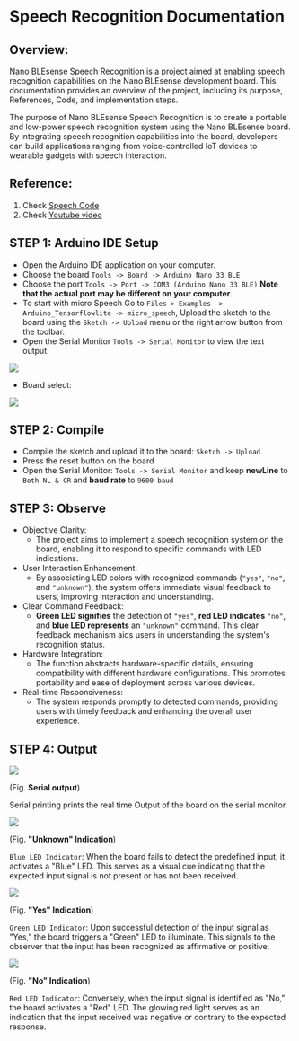 # **Speech Recognition Documentation**

## **Overview:**

Nano BLEsense Speech Recognition is a project aimed at enabling speech recognition capabilities on the Nano BLEsense development board. This documentation provides an overview of the project, including its purpose, References, Code, and implementation steps.

The purpose of Nano BLEsense Speech Recognition is to create a portable and low-power speech recognition system using the Nano BLEsense board. By integrating speech recognition capabilities into the board, developers can build applications ranging from voice-controlled IoT devices to wearable gadgets with speech interaction.

## **Reference:**

1. Check [Speech Code](https://drive.google.com/file/d/15iDmkifs_hNAZCab8v8PSXJMBX0ygC78/view?usp=sharing)
2. Check [Youtube video](https://www.youtube.com/playlist?list=PL3E6XmqhhLBHXX2fG2dVER-LOq_7nl9p6)


## STEP 1: Arduino IDE Setup

- Open the Arduino IDE application on your computer.
- Choose the board `Tools -> Board -> Arduino Nano 33 BLE`
- Choose the port `Tools -> Port -> COM3 (Arduino Nano 33 BLE)` **Note that the actual port may be different on your computer**.
- To start with micro Speech Go to `Files-> Examples -> Arduino_Tensorflowlite -> micro_speech`, Upload the sketch to the board using the `Sketch -> Upload` menu or the right arrow button from the toolbar.
- Open the Serial Monitor `Tools -> Serial Monitor` to view the text output.

![](RackMultipart20240211-1-hy0u9q_html_20cc1cc9a64b989d.png)

- Board select:

![](RackMultipart20240211-1-hy0u9q_html_c1c9d8b3981a2cf4.png)

## STEP 2: Compile

- Compile the sketch and upload it to the board: `Sketch -> Upload`
- Press the reset button on the board
- Open the Serial Monitor: `Tools -> Serial Monitor` and keep **newLine** to `Both NL & CR` and **baud rate** to `9600 baud`

## STEP 3: Observe

- Objective Clarity:
  - The project aims to implement a speech recognition system on the board, enabling it to respond to specific commands with LED indications.
- User Interaction Enhancement:
  - By associating LED colors with recognized commands (`"yes"`, `"no"`, and `"unknown"`), the system offers immediate visual feedback to users, improving interaction and understanding.
- Clear Command Feedback:
  - **Green LED signifies** the detection of `"yes"`, **red LED indicates** `"no"`, and **blue LED represents** an `"unknown"` command. This clear feedback mechanism aids users in understanding the system's recognition status.
- Hardware Integration:
  - The function abstracts hardware-specific details, ensuring compatibility with different hardware configurations. This promotes portability and ease of deployment across various devices.
- Real-time Responsiveness:
  - The system responds promptly to detected commands, providing users with timely feedback and enhancing the overall user experience.

## STEP 4: Output

![](RackMultipart20240211-1-hy0u9q_html_9ebbbfe59d5321be.png)

(Fig. **Serial output**)

Serial printing prints the real time Output of the board on the serial monitor.

![](RackMultipart20240211-1-hy0u9q_html_dda60bdbaefdd023.png)

(Fig. **"Unknown" Indication**)

`Blue LED Indicator`: When the board fails to detect the predefined input, it activates a "Blue" LED. This serves as a visual cue indicating that the expected input signal is not present or has not been received.

![](RackMultipart20240211-1-hy0u9q_html_3b48ca29b6b282b8.png)

(Fig. **"Yes" Indication**)

`Green LED Indicator`: Upon successful detection of the input signal as "Yes," the board triggers a "Green" LED to illuminate. This signals to the observer that the input has been recognized as affirmative or positive.

![](RackMultipart20240211-1-hy0u9q_html_3bfffbf7efbab21a.png)

(Fig. **"No" Indication**)

`Red LED Indicator`: Conversely, when the input signal is identified as "No," the board activates a "Red" LED. The glowing red light serves as an indication that the input received was negative or contrary to the expected response.